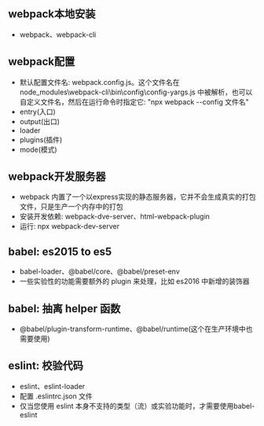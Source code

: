 ## webpack本地安装
- webpack、webpack-cli

## webpack配置
- 默认配置文件名: webpack.config.js。这个文件名在 node_modules\webpack-cli\bin\config\config-yargs.js 中被解析，也可以自定义文件名，然后在运行命令时指定它: "npx webpack --config 文件名"
- entry(入口)
- output(出口)
- loader
- plugins(插件)
- mode(模式)

## webpack开发服务器
- webpack 内置了一个以express实现的静态服务器，它并不会生成真实的打包文件，只是生产一个内存中的打包
- 安装开发依赖: webpack-dve-server、html-webpack-plugin
- 运行: npx webpack-dev-server

## babel: es2015 to es5
- babel-loader、@babel/core、@babel/preset-env
- 一些实验性的功能需要额外的 plugin 来处理，比如 es2016 中新增的装饰器

## babel: 抽离 helper 函数
- @babel/plugin-transform-runtime、@babel/runtime(这个在生产环境中也需要使用)

## eslint: 校验代码
- eslint、eslint-loader
- 配置 .eslintrc.json 文件
- 仅当您使用 eslint 本身不支持的类型（流）或实验功能时，才需要使用babel-eslint